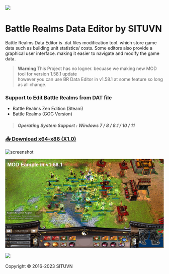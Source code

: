 [<img src="https://github.com/KravitzMC/KravitzMC.github.io/blob/main/brzelogo.png?raw=true">](https://store.steampowered.com/app/1025600/Battle_Realms_Zen_Edition/)

# Battle Realms Data Editor by SITUVN   

Battle Realms Data Editor is .dat files modification tool. which store game data such as  building unit statistics/ costs. Some editors also provide a graphical user interface. making it easier to navigate and modify the game data.

> __Warning__ 
This Project has no logner. becuase we making new MOD tool for version 1.58.1 update <br>however you can use BR Data Editor in v1.58.1 at some feature so long as all change.

### Support to Edit Battle Realms from DAT file

- Battle Realms Zen Edition (Steam)
- Battle Realms (GOG Version)

> ##### Operating System Support : Windows 7 / 8 / 8.1 / 10 / 11

### [📥 Download x64-x86 (X1.0)](https://github.com/battlerealmsmodeditor/battlerealmsmodeditor.github.io/releases/download/Release/Battle.Realms.Data.Editor.X1.0.7z)<br>

![screenshot](https://github.com/KravitzMC/KravitzMC.github.io/blob/main/screensample.png?raw=true")
 
<img src="https://raw.githubusercontent.com/battlerealmsmodeditor/battlerealmsmodeditor.github.io/main/modscr.png">

[<img src="https://licensebuttons.net/l/by-nc-sa/3.0/88x31.png">](https://creativecommons.org/licenses/by-sa/4.0/)

Copyright © 2016-2023 SITUVN






